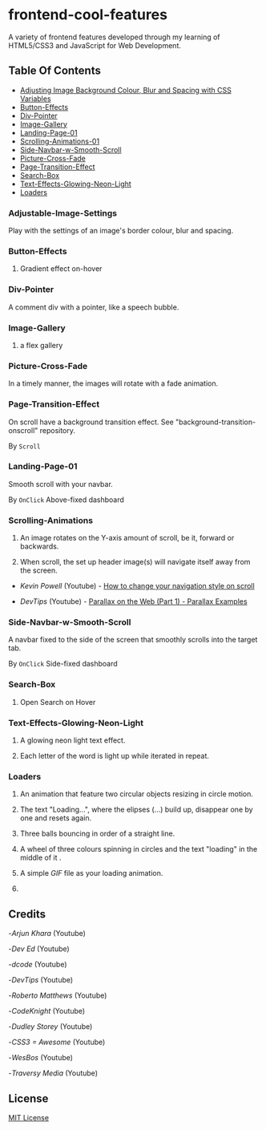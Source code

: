 # frontend-cool-features

A variety of frontend features developed through my learning of HTML5/CSS3 and JavaScript for Web Development.

## Table Of Contents

* [Adjusting Image Background Colour, Blur and Spacing with CSS Variables](#Adjustable-Image-Settings)
* [Button-Effects](#Button-Effects)
* [Div-Pointer](#Div-Pointer)
* [Image-Gallery](#Image-Gallery)
* [Landing-Page-01](#Landing-Page-01)
* [Scrolling-Animations-01](#Scrolling-Animations-01)
* [Side-Navbar-w-Smooth-Scroll](#Side-Navbar-w-Smooth-Scroll)
* [Picture-Cross-Fade](#Picture-Cross-Fade)
* [Page-Transition-Effect](#Page-Transition-Effect)
* [Search-Box](#Search-Box)
* [Text-Effects-Glowing-Neon-Light](#Text-Effects-Glowing-Neon-Light)
* [Loaders](#Loaders)

### Adjustable-Image-Settings

Play with the settings of an image's border colour, blur and spacing.

### Button-Effects

1) Gradient effect on-hover

### Div-Pointer

A comment div with a pointer, like a speech bubble.

### Image-Gallery

1) a flex gallery

### Picture-Cross-Fade

In a timely manner, the images will rotate with a fade animation.

### Page-Transition-Effect

On scroll have a background transition effect. See "background-transition-onscroll" repository.

By `Scroll`

### Landing-Page-01

Smooth scroll with your navbar.

By `OnClick` Above-fixed dashboard

### Scrolling-Animations

1) An image rotates on the Y-axis amount of scroll, be it, forward or backwards.

2) When scroll, the set up header image(s) will navigate itself away from the screen.

- _Kevin Powell_ (Youtube) - [How to change your navigation style on scroll](https://youtu.be/RxnV9Xcw914)

- _DevTips_ (Youtube) - [Parallax on the Web (Part 1) - Parallax Examples](https://youtu.be/STwoa-9jxi0)

### Side-Navbar-w-Smooth-Scroll

A navbar fixed to the side of the screen that smoothly scrolls into the target tab.

By `OnClick` Side-fixed dashboard

### Search-Box

1) Open Search on Hover

### Text-Effects-Glowing-Neon-Light

1) A glowing neon light text effect.

2) Each letter of the word is light up while iterated in repeat.

### Loaders

1) An animation that feature two circular objects resizing in circle motion.

2) The text "Loading...", where the elipses (...) build up, disappear one by one and resets again.

3) Three balls bouncing in order of a straight line.

4) A wheel of three colours spinning in circles and the text "loading" in the middle of it .

5) A simple _GIF_ file as your loading animation.

6)

## Credits

-_Arjun Khara_ (Youtube)

-_Dev Ed_ (Youtube)

-_dcode_ (Youtube)

-_DevTips_ (Youtube)

-_Roberto Matthews_ (Youtube)

-_CodeKnight_ (Youtube)

-_Dudley Storey_ (Youtube)

-_CSS3 = Awesome_ (Youtube)

-_WesBos_ (Youtube)

-_Traversy Media_ (Youtube)

## License

[MIT License](https://github.com/UnorthodoxThing/frontend-cool-features/blob/master/License)
